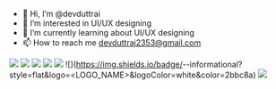 - 👋 Hi, I’m @devduttrai
- 👀 I’m interested in UI/UX designing
- 🌱 I’m currently learning about UI/UX designing
- 📫 How to reach me devduttrai2353@gmail.com


![](https://img.shields.io/badge/<UI/UX>-<Figma>-informational?style=flat&logo=<LOGO_NAME>&logoColor=white&color=2bbc8a)
![](https://img.shields.io/badge/<Sketching>-<Concepts>-informational?style=flat&logo=<LOGO_NAME>&logoColor=white&color=2bbc8a)
![](https://img.shields.io/badge/<Sketching>-<AdobeIllustrator>-informational?style=flat&logo=<LOGO_NAME>&logoColor=white&color=2bbc8a)
![](https://img.shields.io/badge/<Code>-<Java>-informational?style=flat&logo=<LOGO_NAME>&logoColor=white&color=2bbc8a)
![](https://img.shields.io/badge/<Editor>-<IntelliJ>-informational?style=flat&logo=<LOGO_NAME>&logoColor=white&color=2bbc8a)
![](https://img.shields.io/badge/<App Development>-<Flutter>-informational?style=flat&logo=<LOGO_NAME>&logoColor=white&color=2bbc8a)
![](https://img.shields.io/badge/<Editor>-<AndroidStudio>-informational?style=flat&logo=<LOGO_NAME>&logoColor=white&color=2bbc8a)
